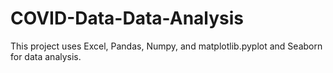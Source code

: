# COVID-Data-Data-Analysis
This project uses Excel, Pandas, Numpy, and matplotlib.pyplot and Seaborn for data analysis.
